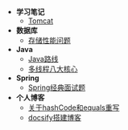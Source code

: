 - **学习笔记**
    - [Tomcat](Tomcat.md)
- **数据库**
    - [存储性能问题](存储性能问题.md)
- **Java**
    - [Java路线](Java路线.md)
    - [多线程八大核心](多线程八大核心.md)
- **Spring**
    - [Spring经典面试题](Spring.md)
- **个人博客**
    - [关于hashCode和equals重写](重写.md)
    - [docsify搭建博客](搭建博客.md)

